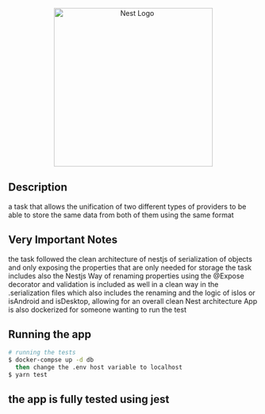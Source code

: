 <p align="center">
  <a href="http://nestjs.com/" target="blank"><img src="https://nestjs.com/img/logo_text.svg" width="320" alt="Nest Logo" /></a>
</p>

## Description

a task that allows the unification of two different types of providers to be able to store the same data from both of them using the same format 

## Very Important Notes

the task followed the clean architecture of nestjs of serialization of objects and only exposing the properties that are only needed for storage
the task includes also the Nestjs Way of renaming properties using the @Expose decorator and validation is included as well in a clean way in the .serialization files which also includes the renaming and the logic of isIos or isAndroid and isDesktop, allowing for an overall clean Nest architecture 
App is also dockerized for someone wanting to run the test


## Running the app

```bash
# running the tests
$ docker-compse up -d db
  then change the .env host variable to localhost
$ yarn test

```


## the app is fully tested using jest

